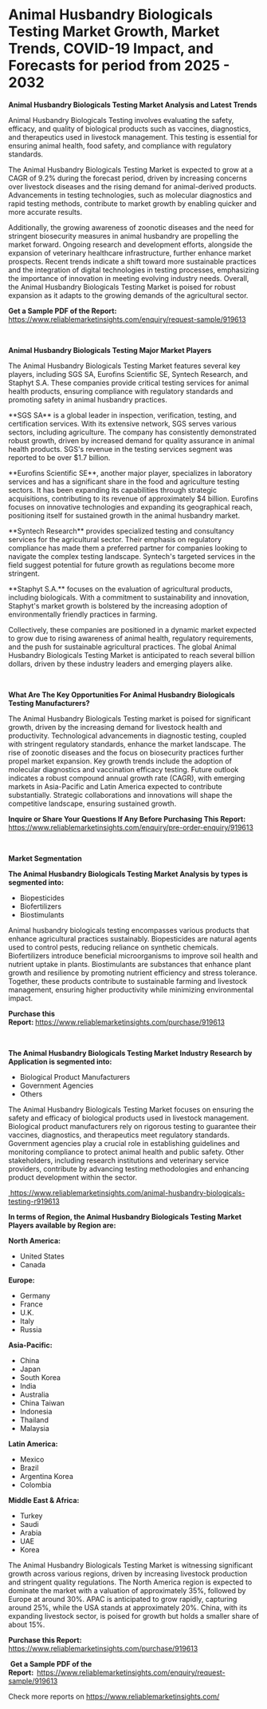 <p><h1>Animal Husbandry Biologicals Testing Market Growth, Market Trends, COVID-19 Impact, and Forecasts for period from 2025 - 2032</h1></p><p><strong>Animal Husbandry Biologicals Testing Market Analysis and Latest Trends</strong></p>
<p><p>Animal Husbandry Biologicals Testing involves evaluating the safety, efficacy, and quality of biological products such as vaccines, diagnostics, and therapeutics used in livestock management. This testing is essential for ensuring animal health, food safety, and compliance with regulatory standards. </p><p>The Animal Husbandry Biologicals Testing Market is expected to grow at a CAGR of 9.2% during the forecast period, driven by increasing concerns over livestock diseases and the rising demand for animal-derived products. Advancements in testing technologies, such as molecular diagnostics and rapid testing methods, contribute to market growth by enabling quicker and more accurate results. </p><p>Additionally, the growing awareness of zoonotic diseases and the need for stringent biosecurity measures in animal husbandry are propelling the market forward. Ongoing research and development efforts, alongside the expansion of veterinary healthcare infrastructure, further enhance market prospects. Recent trends indicate a shift toward more sustainable practices and the integration of digital technologies in testing processes, emphasizing the importance of innovation in meeting evolving industry needs. Overall, the Animal Husbandry Biologicals Testing Market is poised for robust expansion as it adapts to the growing demands of the agricultural sector.</p></p>
<p><strong>Get a Sample PDF of the Report:&nbsp;</strong> <a href="https://www.reliablemarketinsights.com/enquiry/request-sample/919613?utm_campaign=3212&utm_medium=2&utm_source=Github&utm_content=ia&utm_term=07032025&utm_id=animal-husbandry-biologicals-testing">https://www.reliablemarketinsights.com/enquiry/request-sample/919613</a></p>
<p>&nbsp;</p>
<p><strong>Animal Husbandry Biologicals Testing Major Market Players</strong></p>
<p><p>The Animal Husbandry Biologicals Testing Market features several key players, including SGS SA, Eurofins Scientific SE, Syntech Research, and Staphyt S.A. These companies provide critical testing services for animal health products, ensuring compliance with regulatory standards and promoting safety in animal husbandry practices.</p><p>**SGS SA** is a global leader in inspection, verification, testing, and certification services. With its extensive network, SGS serves various sectors, including agriculture. The company has consistently demonstrated robust growth, driven by increased demand for quality assurance in animal health products. SGS's revenue in the testing services segment was reported to be over $1.7 billion.</p><p>**Eurofins Scientific SE**, another major player, specializes in laboratory services and has a significant share in the food and agriculture testing sectors. It has been expanding its capabilities through strategic acquisitions, contributing to its revenue of approximately $4 billion. Eurofins focuses on innovative technologies and expanding its geographical reach, positioning itself for sustained growth in the animal husbandry market.</p><p>**Syntech Research** provides specialized testing and consultancy services for the agricultural sector. Their emphasis on regulatory compliance has made them a preferred partner for companies looking to navigate the complex testing landscape. Syntech's targeted services in the field suggest potential for future growth as regulations become more stringent.</p><p>**Staphyt S.A.** focuses on the evaluation of agricultural products, including biologicals. With a commitment to sustainability and innovation, Staphyt's market growth is bolstered by the increasing adoption of environmentally friendly practices in farming.</p><p>Collectively, these companies are positioned in a dynamic market expected to grow due to rising awareness of animal health, regulatory requirements, and the push for sustainable agricultural practices. The global Animal Husbandry Biologicals Testing Market is anticipated to reach several billion dollars, driven by these industry leaders and emerging players alike.</p></p>
<p>&nbsp;</p>
<p><strong>What Are The Key Opportunities For Animal Husbandry Biologicals Testing Manufacturers?</strong></p>
<p><p>The Animal Husbandry Biologicals Testing market is poised for significant growth, driven by the increasing demand for livestock health and productivity. Technological advancements in diagnostic testing, coupled with stringent regulatory standards, enhance the market landscape. The rise of zoonotic diseases and the focus on biosecurity practices further propel market expansion. Key growth trends include the adoption of molecular diagnostics and vaccination efficacy testing. Future outlook indicates a robust compound annual growth rate (CAGR), with emerging markets in Asia-Pacific and Latin America expected to contribute substantially. Strategic collaborations and innovations will shape the competitive landscape, ensuring sustained growth.</p></p>
<p><strong>Inquire or Share Your Questions If Any Before Purchasing This Report:</strong> <a href="https://www.reliablemarketinsights.com/enquiry/pre-order-enquiry/919613?utm_campaign=3212&utm_medium=2&utm_source=Github&utm_content=ia&utm_term=07032025&utm_id=animal-husbandry-biologicals-testing">https://www.reliablemarketinsights.com/enquiry/pre-order-enquiry/919613</a></p>
<p>&nbsp;</p>
<p><strong>Market Segmentation</strong></p>
<p><strong>The Animal Husbandry Biologicals Testing Market Analysis by types is segmented into:</strong></p>
<p><ul><li>Biopesticides</li><li>Biofertilizers</li><li>Biostimulants</li></ul></p>
<p><p>Animal husbandry biologicals testing encompasses various products that enhance agricultural practices sustainably. Biopesticides are natural agents used to control pests, reducing reliance on synthetic chemicals. Biofertilizers introduce beneficial microorganisms to improve soil health and nutrient uptake in plants. Biostimulants are substances that enhance plant growth and resilience by promoting nutrient efficiency and stress tolerance. Together, these products contribute to sustainable farming and livestock management, ensuring higher productivity while minimizing environmental impact.</p></p>
<p><strong>Purchase this Report:&nbsp;</strong><a href="https://www.reliablemarketinsights.com/purchase/919613?utm_campaign=3212&utm_medium=2&utm_source=Github&utm_content=ia&utm_term=07032025&utm_id=animal-husbandry-biologicals-testing">https://www.reliablemarketinsights.com/purchase/919613</a></p>
<p>&nbsp;</p>
<p><strong>The Animal Husbandry Biologicals Testing Market Industry Research by Application is segmented into:</strong></p>
<p><ul><li>Biological Product Manufacturers</li><li>Government Agencies</li><li>Others</li></ul></p>
<p><p>The Animal Husbandry Biologicals Testing Market focuses on ensuring the safety and efficacy of biological products used in livestock management. Biological product manufacturers rely on rigorous testing to guarantee their vaccines, diagnostics, and therapeutics meet regulatory standards. Government agencies play a crucial role in establishing guidelines and monitoring compliance to protect animal health and public safety. Other stakeholders, including research institutions and veterinary service providers, contribute by advancing testing methodologies and enhancing product development within the sector.</p></p>
<p><a href="https://www.reliablemarketinsights.com/animal-husbandry-biologicals-testing-r919613?utm_campaign=3212&utm_medium=2&utm_source=Github&utm_content=ia&utm_term=07032025&utm_id=animal-husbandry-biologicals-testing">&nbsp;https://www.reliablemarketinsights.com/animal-husbandry-biologicals-testing-r919613</a></p>
<p><strong>In terms of Region, the Animal Husbandry Biologicals Testing Market Players available by Region are:</strong></p>
<p>
    <p> <strong> North America: </strong>
        <ul>
            <li>United States</li>
            <li>Canada</li>
        </ul>
        </p> 
    <p> <strong> Europe: </strong>
        <ul>
            <li>Germany</li>
            <li>France</li>
            <li>U.K.</li>
            <li>Italy</li>
            <li>Russia</li>
        </ul>
        </p> 
    <p> <strong> Asia-Pacific: </strong>
        <ul>
            <li>China</li>
            <li>Japan</li>
            <li>South Korea</li>
            <li>India</li>
            <li>Australia</li>
            <li>China Taiwan</li>
            <li>Indonesia</li>
            <li>Thailand</li>
            <li>Malaysia</li>
        </ul>
        </p> 
    <p> <strong> Latin America: </strong>
        <ul>
            <li>Mexico</li>
            <li>Brazil</li>
            <li>Argentina Korea</li>
            <li>Colombia</li>
        </ul>
        </p> 
    <p> <strong> Middle East & Africa: </strong>
        <ul>
            <li>Turkey</li>
            <li>Saudi</li>
            <li>Arabia</li>
            <li>UAE</li>
            <li>Korea</li>
        </ul>
    </p>
    </p>
<p><p>The Animal Husbandry Biologicals Testing Market is witnessing significant growth across various regions, driven by increasing livestock production and stringent quality regulations. The North America region is expected to dominate the market with a valuation of approximately 35%, followed by Europe at around 30%. APAC is anticipated to grow rapidly, capturing around 25%, while the USA stands at approximately 20%. China, with its expanding livestock sector, is poised for growth but holds a smaller share of about 15%.</p></p>
<p><strong>Purchase this Report: </strong><a href="https://www.reliablemarketinsights.com/purchase/919613?utm_campaign=3212&utm_medium=2&utm_source=Github&utm_content=ia&utm_term=07032025&utm_id=animal-husbandry-biologicals-testing">https://www.reliablemarketinsights.com/purchase/919613</a></p>
<p>&nbsp;<strong>Get a Sample PDF of the Report:&nbsp;&nbsp;</strong><a href="https://www.reliablemarketinsights.com/enquiry/request-sample/919613?utm_campaign=3212&utm_medium=2&utm_source=Github&utm_content=ia&utm_term=07032025&utm_id=animal-husbandry-biologicals-testing">https://www.reliablemarketinsights.com/enquiry/request-sample/919613</a></p>
<p><strong></strong></p>
<p>Check more reports on <a href="https://www.reliablemarketinsights.com/?utm_campaign=3212&utm_medium=2&utm_source=Github&utm_content=ia&utm_term=07032025&utm_id=animal-husbandry-biologicals-testing">https://www.reliablemarketinsights.com/</a></p>